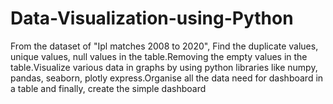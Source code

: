 # Data-Visualization-using-Python
From the dataset of "Ipl matches 2008 to 2020", Find the duplicate values, unique values, null values in the table.Removing the empty values in the table.Visualize various data in graphs by using python libraries like numpy, pandas, seaborn, plotly express.Organise all the data need for dashboard in a table and finally, create the simple dashboard
